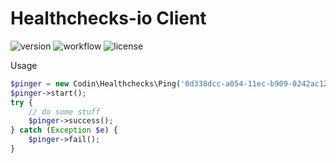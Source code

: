 # Healthchecks-io Client

![version](https://img.shields.io/github/v/tag/codin/healthchecks-io)
![workflow](https://img.shields.io/github/workflow/status/codin/healthchecks-io/Composer)
![license](https://img.shields.io/github/license/codin/healthchecks-io)

Usage

```php
$pinger = new Codin\Healthchecks\Ping('0d338dcc-a054-11ec-b909-0242ac120002');
$pinger->start();
try {
    // do some stuff
    $pinger->success();
} catch (Exception $e) {
    $pinger->fail();
}
```
